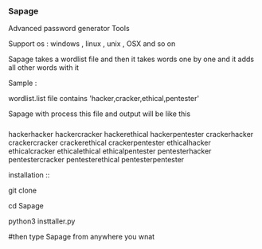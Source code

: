 ### Sapage
Advanced password generator Tools

Support os : windows , linux , unix , OSX and so on

Sapage takes a wordlist file and then it takes words one by one and it adds all other words with it 

Sample :

wordlist.list file contains 'hacker,cracker,ethical,pentester'

Sapage with process this file and output will be like this

#####

hackerhacker
hackercracker
hackerethical
hackerpentester
crackerhacker
crackercracker
crackerethical
crackerpentester
ethicalhacker
ethicalcracker
ethicalethical
ethicalpentester
pentesterhacker
pentestercracker
pentesterethical
pentesterpentester

installation ::

git clone 

cd Sapage

python3 insttaller.py

#then type Sapage from anywhere you wnat
